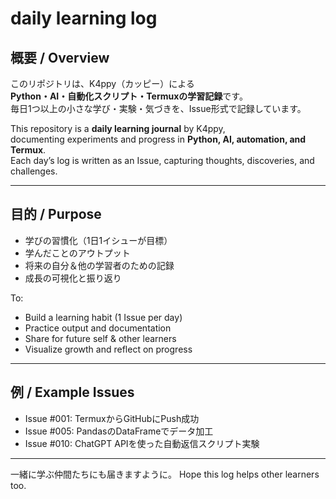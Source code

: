 
# daily learning log

## 概要 / Overview

このリポジトリは、K4ppy（カッピー）による  
**Python・AI・自動化スクリプト・Termuxの学習記録**です。  
毎日1つ以上の小さな学び・実験・気づきを、Issue形式で記録しています。

This repository is a **daily learning journal** by K4ppy,  
documenting experiments and progress in **Python, AI, automation, and Termux**.  
Each day’s log is written as an Issue, capturing thoughts, discoveries, and challenges.

---

## 目的 / Purpose

- 学びの習慣化（1日1イシューが目標）
- 学んだことのアウトプット
- 将来の自分＆他の学習者のための記録
- 成長の可視化と振り返り

To:
- Build a learning habit (1 Issue per day)
- Practice output and documentation
- Share for future self & other learners
- Visualize growth and reflect on progress

---

## 例 / Example Issues

- Issue #001: TermuxからGitHubにPush成功
- Issue #005: PandasのDataFrameでデータ加工
- Issue #010: ChatGPT APIを使った自動返信スクリプト実験

---

一緒に学ぶ仲間たちにも届きますように。
Hope this log helps other learners too.
